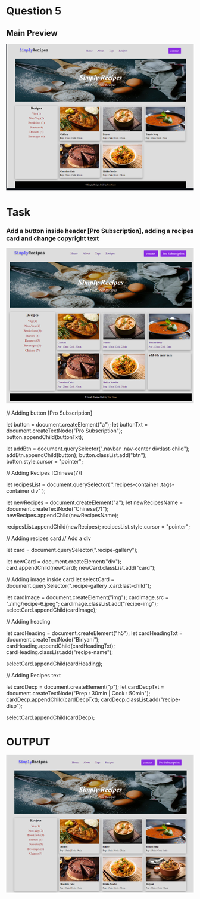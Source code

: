 # Question 5
## Main Preview

![img1](./images/img1.png)

# Task
### Add a button inside header [Pro Subscription], adding a recipes card and change copyright text
![img2](./images/img2.png)


// Adding button [Pro Subscription]

let button = document.createElement("a");
let buttonTxt = document.createTextNode("Pro Subscription");
button.appendChild(buttonTxt);

let addBtn = document.querySelector(".navbar .nav-center div:last-child");
addBtn.appendChild(button);
button.classList.add("btn");
button.style.cursor = "pointer";

// Adding Recipes [Chinese(7)]

let recipesList = document.querySelector(
  ".recipes-container .tags-container div"
);

let newRecipes = document.createElement("a");
let newRecipesName = document.createTextNode("Chinese(7)");
newRecipes.appendChild(newRecipesName);

recipesList.appendChild(newRecipes);
recipesList.style.cursor = "pointer";

// Adding recipes card
// Add a div

let card = document.querySelector(".recipe-gallery");

let newCard = document.createElement("div");
card.appendChild(newCard);
newCard.classList.add("card");

// Adding image inside card
let selectCard = document.querySelector(".recipe-gallery .card:last-child");

let cardImage = document.createElement("img");
cardImage.src = "./img/recipe-6.jpeg";
cardImage.classList.add("recipe-img");
selectCard.appendChild(cardImage);

// Adding heading

let cardHeading = document.createElement("h5");
let cardHeadingTxt = document.createTextNode("Biriyani");
cardHeading.appendChild(cardHeadingTxt);
cardHeading.classList.add("recipe-name");

selectCard.appendChild(cardHeading);

// Adding Recipes text

let cardDecp = document.createElement("p");
let cardDecpTxt = document.createTextNode("Prep : 30min | Cook : 50min");
cardDecp.appendChild(cardDecpTxt);
cardDecp.classList.add("recipe-disp");

selectCard.appendChild(cardDecp);



# OUTPUT
![img3](./images/img3.png)